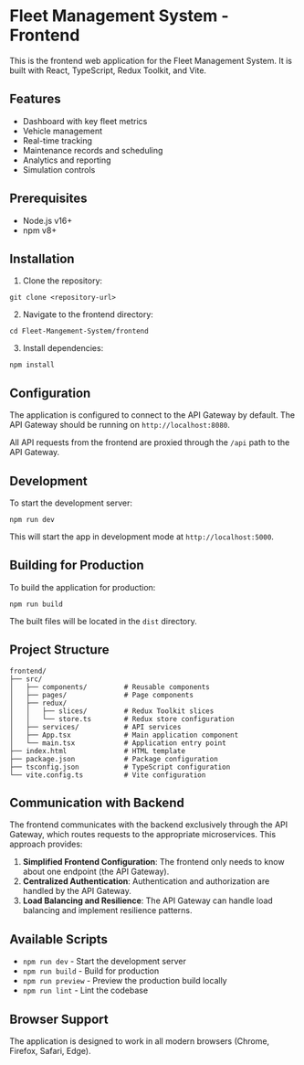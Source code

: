 # Fleet Management System - Frontend

This is the frontend web application for the Fleet Management System. It is built with React, TypeScript, Redux Toolkit, and Vite.

## Features

- Dashboard with key fleet metrics
- Vehicle management
- Real-time tracking
- Maintenance records and scheduling
- Analytics and reporting
- Simulation controls

## Prerequisites

- Node.js v16+ 
- npm v8+

## Installation

1. Clone the repository:
```
git clone <repository-url>
```

2. Navigate to the frontend directory:
```
cd Fleet-Mangement-System/frontend
```

3. Install dependencies:
```
npm install
```

## Configuration

The application is configured to connect to the API Gateway by default. The API Gateway should be running on `http://localhost:8080`.

All API requests from the frontend are proxied through the `/api` path to the API Gateway.

## Development

To start the development server:

```
npm run dev
```

This will start the app in development mode at `http://localhost:5000`.

## Building for Production

To build the application for production:

```
npm run build
```

The built files will be located in the `dist` directory.

## Project Structure

```
frontend/
├── src/
│   ├── components/         # Reusable components
│   ├── pages/              # Page components
│   ├── redux/
│   │   ├── slices/         # Redux Toolkit slices
│   │   └── store.ts        # Redux store configuration
│   ├── services/           # API services
│   ├── App.tsx             # Main application component
│   └── main.tsx            # Application entry point
├── index.html              # HTML template
├── package.json            # Package configuration
├── tsconfig.json           # TypeScript configuration
└── vite.config.ts          # Vite configuration
```

## Communication with Backend

The frontend communicates with the backend exclusively through the API Gateway, which routes requests to the appropriate microservices. This approach provides:

1. **Simplified Frontend Configuration**: The frontend only needs to know about one endpoint (the API Gateway).
2. **Centralized Authentication**: Authentication and authorization are handled by the API Gateway.
3. **Load Balancing and Resilience**: The API Gateway can handle load balancing and implement resilience patterns.

## Available Scripts

- `npm run dev` - Start the development server
- `npm run build` - Build for production
- `npm run preview` - Preview the production build locally
- `npm run lint` - Lint the codebase

## Browser Support

The application is designed to work in all modern browsers (Chrome, Firefox, Safari, Edge). 